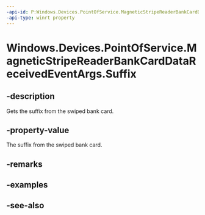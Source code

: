 ```yaml
---
-api-id: P:Windows.Devices.PointOfService.MagneticStripeReaderBankCardDataReceivedEventArgs.Suffix
-api-type: winrt property
---
```


<!-- Property syntax
public string Suffix { get; }
-->

# Windows.Devices.PointOfService.MagneticStripeReaderBankCardDataReceivedEventArgs.Suffix

## -description
Gets the suffix from the swiped bank card.

## -property-value
The suffix from the swiped bank card.

## -remarks

## -examples

## -see-also
